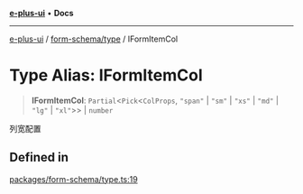 [**e-plus-ui**](../../../README.md) • **Docs**

***

[e-plus-ui](../../../modules.md) / [form-schema/type](../README.md) / IFormItemCol

# Type Alias: IFormItemCol

> **IFormItemCol**: `Partial`\<`Pick`\<`ColProps`, `"span"` \| `"sm"` \| `"xs"` \| `"md"` \| `"lg"` \| `"xl"`\>\> \| `number`

列宽配置

## Defined in

[packages/form-schema/type.ts:19](https://github.com/c-eqian/e-plus-ui/blob/583356870441cbe8e3c917dfd7ad56ce5ac6f88a/packages/form-schema/type.ts#L19)

